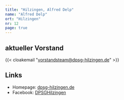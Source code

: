 ```yaml
---
title: "Hilzingen, Alfred Delp"
name: "Alfred Delp"
ort: "Hilzingen"
nr: 12
page: true
---
```


## aktueller Vorstand

{{< cloakemail "vorstandsteam@dpsg-hilzingen.de" >}}

## Links

* Homepage: [dpsg-hilzingen.de](https://www.dpsg-hilzingen.de/)
* Facebook: [DPSGHilzingen](https://www.facebook.com/DPSGHilzingen/)
